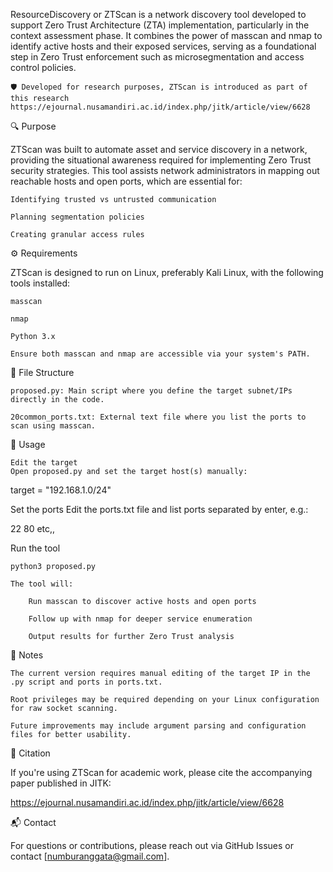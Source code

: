 ResourceDiscovery or ZTScan is a network discovery tool developed to support Zero Trust Architecture (ZTA) implementation, particularly in the context assessment phase. It combines the power of masscan and nmap to identify active hosts and their exposed services, serving as a foundational step in Zero Trust enforcement such as microsegmentation and access control policies.

    🛡️ Developed for research purposes, ZTScan is introduced as part of this research https://ejournal.nusamandiri.ac.id/index.php/jitk/article/view/6628

🔍 Purpose

ZTScan was built to automate asset and service discovery in a network, providing the situational awareness required for implementing Zero Trust security strategies. This tool assists network administrators in mapping out reachable hosts and open ports, which are essential for:

    Identifying trusted vs untrusted communication

    Planning segmentation policies

    Creating granular access rules

⚙️ Requirements

ZTScan is designed to run on Linux, preferably Kali Linux, with the following tools installed:

    masscan

    nmap

    Python 3.x

    Ensure both masscan and nmap are accessible via your system's PATH.

📁 File Structure

    proposed.py: Main script where you define the target subnet/IPs directly in the code.

    20common_ports.txt: External text file where you list the ports to scan using masscan.

🚀 Usage

    Edit the target
    Open proposed.py and set the target host(s) manually:

target = "192.168.1.0/24"

Set the ports
Edit the ports.txt file and list ports separated by enter, e.g.:

22
80
etc,,

Run the tool

    python3 proposed.py

    The tool will:

        Run masscan to discover active hosts and open ports

        Follow up with nmap for deeper service enumeration

        Output results for further Zero Trust analysis

📌 Notes

    The current version requires manual editing of the target IP in the .py script and ports in ports.txt.

    Root privileges may be required depending on your Linux configuration for raw socket scanning.

    Future improvements may include argument parsing and configuration files for better usability.

📄 Citation

If you're using ZTScan for academic work, please cite the accompanying paper published in JITK:

https://ejournal.nusamandiri.ac.id/index.php/jitk/article/view/6628

📬 Contact

For questions or contributions, please reach out via GitHub Issues or contact [numburanggata@gmail.com].
